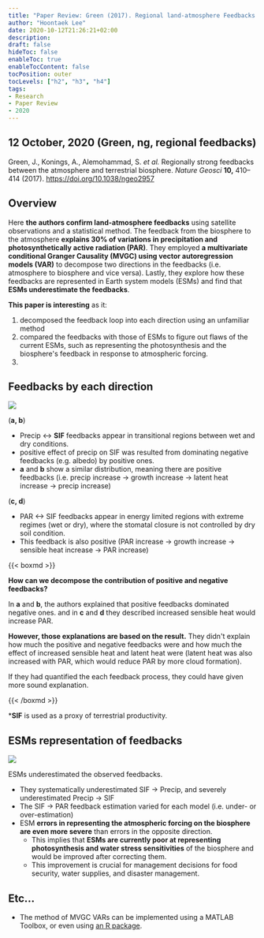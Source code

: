 ```yaml
---
title: "Paper Review: Green (2017). Regional land-atmosphere Feedbacks. ng"
author: "Hoontaek Lee"
date: 2020-10-12T21:26:21+02:00
description:
draft: false
hideToc: false
enableToc: true
enableTocContent: false
tocPosition: outer
tocLevels: ["h2", "h3", "h4"]
tags:
- Research
- Paper Review
- 2020
---
```


## 12 October, 2020 (Green, ng, regional feedbacks)

Green, J., Konings, A., Alemohammad, S. *et al.* Regionally strong feedbacks between the atmosphere and terrestrial biosphere. *Nature Geosci* **10,** 410–414 (2017). https://doi.org/10.1038/ngeo2957



## Overview

Here **the authors confirm land-atmosphere feedbacks** using satellite observations and a statistical method. The feedback from the biosphere to the atmosphere **explains 30% of variations in precipitation and photosynthetically active radiation (PAR)**. They employed **a multivariate conditional Granger Causality (MVGC) using vector autoregression models (VAR)** to decompose two directions in the feedbacks (i.e. atmosphere to biosphere and vice versa). Lastly, they explore how these feedbacks are represented in Earth system models (ESMs) and find that **ESMs underestimate the feedbacks**. 

**This paper is interesting** as it:

1. decomposed the feedback loop into each direction using an unfamiliar method
2. compared the feedbacks with those of ESMs to figure out flaws of the current ESMs, such as representing the photosynthesis and the biosphere's feedback in response to atmospheric forcing. 
3. 


## Feedbacks by each direction

![](/en/posts/figures/paper_review/2017_Green_fig1.jpg)

(**a, b**)

- Precip <-> **SIF** feedbacks appear in transitional regions between wet and dry conditions.
- positive effect of precip on SIF was resulted from dominating negative feedbacks (e.g. albedo) by positive ones.
- **a** and **b** show a similar distribution, meaning there are positive feedbacks (i.e. precip increase -> growth increase -> latent heat increase -> precip increase)

(**c, d**)

- PAR <-> SIF feedbacks appear in energy limited regions with extreme regimes (wet or dry), where the stomatal closure is not controlled by dry soil condition.
- This feedback is also positive (PAR increase -> growth increase -> sensible heat increase -> PAR increase)

{{< boxmd >}}

**How can we decompose the contribution of positive and negative feedbacks?**

In **a** and **b**, the authors explained that positive feedbacks dominated negative ones. and in **c** and **d** they described increased sensible heat would increase PAR. 

**However, those explanations are based on the result.** They didn't explain how much the positive and negative feedbacks were and how much the effect of increased sensible heat and latent heat were (latent heat was also increased with PAR, which would reduce PAR by more cloud formation).

If they had quantified the each feedback process, they could have given more sound explanation.

{{< /boxmd >}}



***SIF** is used as a proxy of terrestrial productivity.



## ESMs representation of feedbacks

![](/en/posts/figures/paper_review/2017_Green_fig3.jpg)



ESMs underestimated the observed feedbacks.

- They systematically underestimated SIF -> Precip, and severely underestimated Precip -> SIF
- The SIF -> PAR feedback estimation varied for each model (i.e. under- or over-estimation)
- ESM **errors in representing the atmospheric forcing on the biosphere are even more severe** than errors in the opposite direction.
  - This implies that **ESMs are currently poor at representing photosynthesis and water stress sensitivities** of the biosphere and would be improved after correcting them.
  - This improvement is crucial for management decisions for food security, water supplies, and disaster management.



## Etc...

- The method of MVGC VARs can be implemented using a MATLAB Toolbox, or even using [an R package](https://towardsdatascience.com/a-deep-dive-on-vector-autoregression-in-r-58767ebb3f06?gi=f77c1ed21d76).